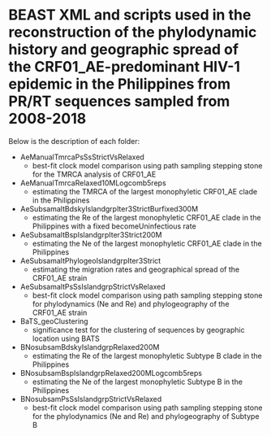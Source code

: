 # BEAST XML and scripts used in the reconstruction of the phylodynamic history and geographic spread of the CRF01_AE-predominant HIV-1 epidemic in the Philippines from PR/RT sequences sampled from 2008-2018

Below is the description of each folder:
- AeManualTmrcaPsSsStrictVsRelaxed
  - best-fit clock model comparison using path sampling stepping stone for the TMRCA analysis of CRF01_AE
- AeManualTmrcaRelaxed10MLogcomb5reps
  - estimating the TMRCA of the largest monophyletic CRF01_AE clade in the Philippines
- AeSubsamaltBdskyIslandgrpIter3StrictBurfixed300M
  - estimating the Re of the largest monophyletic CRF01_AE clade in the Philippines with a fixed becomeUninfectious rate
- AeSubsamaltBspIslandgrpIter3Strict200M
  - estimating the Ne of the largest monophyletic CRF01_AE clade in the Philippines
- AeSubsamaltPhylogeoIslandgrpIter3Strict
  - estimating the migration rates and geographical spread of the CRF01_AE strain
- AeSubsamaltPsSsIslandgrpStrictVsRelaxed
  - best-fit clock model comparison using path sampling stepping stone for phylodynamics (Ne and Re) and phylogeography of the CRF01_AE strain
- BaTS_geoClustering
  - significance test for the clustering of sequences by geographic location using BATS
- BNosubsamBdskyIslandgrpRelaxed200M
  - estimating the Re of the largest monophyletic Subtype B clade in the Philippines
- BNosubsamBspIslandgrpRelaxed200MLogcomb5reps
  - estimating the Ne of the largest monophyletic Subtype B in the Philippines
- BNosubsamPsSsIslandgrpStrictVsRelaxed
  - best-fit clock model comparison using path sampling stepping stone for the phylodynamics (Ne and Re) and phylogeography of Subtype B
